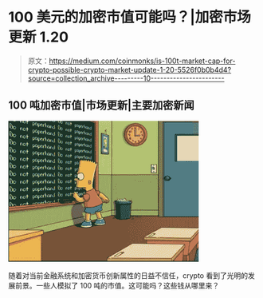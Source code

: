 # 100 美元的加密市值可能吗？|加密市场更新 1.20

> 原文：<https://medium.com/coinmonks/is-100t-market-cap-for-crypto-possible-crypto-market-update-1-20-5526f0b0b4d4?source=collection_archive---------10----------------------->

## 100 吨加密市值|市场更新|主要加密新闻

![](img/3db30798ec57d9af86e4482df0db0504.png)

随着对当前金融系统和加密货币创新属性的日益不信任，crypto 看到了光明的发展前景。一些人模拟了 100 吨的市值。这可能吗？这些钱从哪里来？
